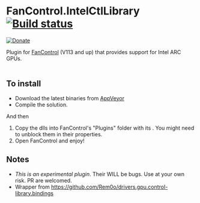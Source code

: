 # FanControl.IntelCtlLibrary [![Build status](https://ci.appveyor.com/api/projects/status/dwtfldyi9piyaltg?svg=true)](https://ci.appveyor.com/project/Rem0o/fancontrol-intelctllibrary)

[![Donate](https://img.shields.io/badge/Donate-PayPal-blue.svg?style=flat&logo=paypal)](https://www.paypal.com/cgi-bin/webscr?cmd=_donations&business=N4JPSTUQHRJM8&currency_code=USD&source=url&item_name=Fan+Control)

Plugin for [FanControl](https://github.com/Rem0o/FanControl.Releases) (V113 and up) that provides support for Intel ARC GPUs.
<br/><br/>

## To install

* Download the latest binaries from [AppVeyor](https://ci.appveyor.com/project/Rem0o/fancontrol-intelctllibraryplugin/build/artifacts)
* Compile the solution.

And then

1. Copy the dlls into FanControl's "Plugins" folder with its . You might need to unblock them in their properties.
3. Open FanControl and enjoy!

## Notes

* _This is an experimental plugin_. Their WILL be bugs. Use at your own risk. PR are welcomed.
* Wrapper from https://github.com/Rem0o/drivers.gpu.control-library.bindings